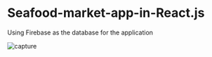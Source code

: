 # Seafood-market-app-in-React.js
Using Firebase as the database for the application

![capture](https://cloud.githubusercontent.com/assets/18416366/26301367/a1222730-3efe-11e7-9b24-da31a2944569.PNG)

